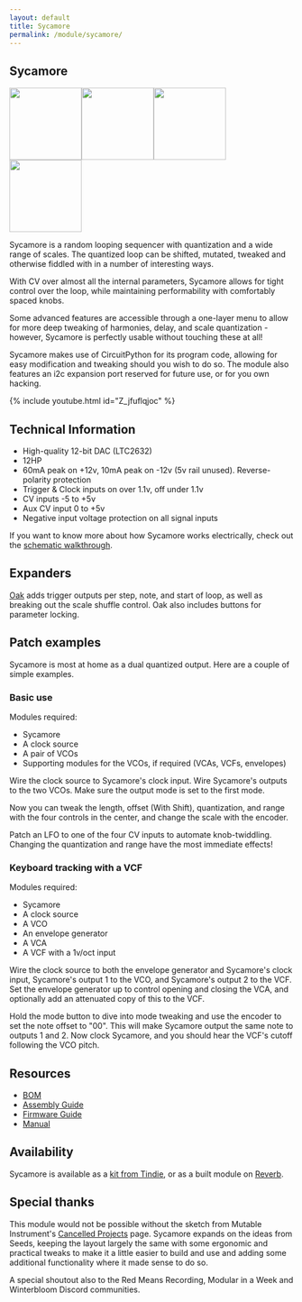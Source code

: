 ```yaml
---
layout: default
title: Sycamore
permalink: /module/sycamore/
---
```


## Sycamore

<a href="../../images/sycamore/sycamore-front.jpg" target="_blank"><img src="../../images/sycamore/sycamore-front-thumb.jpg" height="128" width="128" /></a><a href="../../images/sycamore/sycamore-side.jpg" target="_blank"><img src="../../images/sycamore/sycamore-side-thumb.jpg" height="128" width="128" /></a><a href="../../images/sycamore/sycamore-rear.jpg" target="_blank"><img src="../../images/sycamore/sycamore-rear-thumb.jpg" height="128" width="128" /></a><a href="../../images/sycamore/sycamore-pcbs.jpg" target="_blank"><img src="../../images/sycamore/sycamore-pcbs-thumb.jpg" height="128" width="128" /></a>

Sycamore is a random looping sequencer with quantization and a wide range of scales. The quantized loop can be shifted, mutated, tweaked and otherwise fiddled with in a number of interesting ways.

With CV over almost all the internal parameters, Sycamore allows for tight control over the loop, while maintaining performability with comfortably spaced knobs.

Some advanced features are accessible through a one-layer menu to allow for more deep tweaking of harmonies, delay, and scale quantization - however, Sycamore is perfectly usable without touching these at all!

Sycamore makes use of CircuitPython for its program code, allowing for easy modification and tweaking should you wish to do so. The module also features an i2c expansion port reserved for future use, or for you own hacking.

{% include youtube.html id="Z_jfuflqjoc" %}

## Technical Information

- High-quality 12-bit DAC (LTC2632)
- 12HP
- 60mA peak on +12v, 10mA peak on -12v (5v rail unused). Reverse-polarity protection
- Trigger & Clock inputs on over 1.1v, off under 1.1v
- CV inputs -5 to +5v
- Aux CV input 0 to +5v
- Negative input voltage protection on all signal inputs

If you want to know more about how Sycamore works electrically, check out the [schematic walkthrough](../../blog/making-sycamore-schematic-walkthrough/).

## Expanders

[Oak](../oak/) adds trigger outputs per step, note, and start of loop, as well as breaking out the scale shuffle control. Oak also includes buttons for parameter locking.

## Patch examples

Sycamore is most at home as a dual quantized output. Here are a couple of simple examples.

### Basic use

Modules required:

- Sycamore
- A clock source
- A pair of VCOs
- Supporting modules for the VCOs, if required (VCAs, VCFs, envelopes)

Wire the clock source to Sycamore's clock input. Wire Sycamore's outputs to the two VCOs. Make sure the output mode is set to the first mode.

Now you can tweak the length, offset (With Shift), quantization, and range with the four controls in the center, and change the scale with the encoder.

Patch an LFO to one of the four CV inputs to automate knob-twiddling. Changing the quantization and range have the most immediate effects!

### Keyboard tracking with a VCF

Modules required:

- Sycamore
- A clock source
- A VCO
- An envelope generator
- A VCA
- A VCF with a 1v/oct input

Wire the clock source to both the envelope generator and Sycamore's clock input, Sycamore's output 1 to the VCO, and Sycamore's output 2 to the VCF. Set the envelope generator up to control opening and closing the VCA, and optionally add an attenuated copy of this to the VCF.

Hold the mode button to dive into mode tweaking and use the encoder to set the note offset to "00". This will make Sycamore output the same note to outputs 1 and 2. Now clock Sycamore, and you should hear the VCF's cutoff following the VCO pitch.

## Resources

- [BOM](https://github.com/tpcarlson/synth-diy/blob/main/sycamore/BOM.md)
- [Assembly Guide](https://github.com/tpcarlson/synth-diy/blob/main/sycamore/ASSEMBLY.md)
- [Firmware Guide](https://github.com/tpcarlson/synth-diy/blob/main/sycamore/FIRMWARE.md)
- [Manual](https://github.com/tpcarlson/synth-diy/blob/main/sycamore/MANUAL.md)

## Availability

Sycamore is available as a [kit from Tindie](https://www.tindie.com/products/divergentwaves/sycamore/), or as a built module on [Reverb](https://reverb.com/uk/item/80138906-divergent-waves-sycamore).

## Special thanks

This module would not be possible without the sketch from Mutable Instrument's [Cancelled Projects](https://pichenettes.github.io/mutable-instruments-documentation/trivia_and_history/cancelled_projects/) page. Sycamore expands on the ideas from Seeds, keeping the layout largely the same with some ergonomic and practical tweaks to make it a little easier to build and use and adding some additional functionality where it made sense to do so.

A special shoutout also to the Red Means Recording, Modular in a Week and Winterbloom Discord communities.